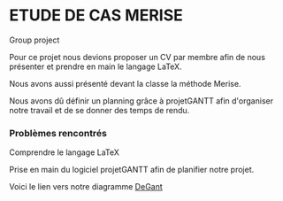   # ETUDE DE CAS MERISE
Group project

Pour ce projet nous devions proposer un CV par membre afin de nous présenter et prendre en main le langage LaTeX.

Nous avons aussi présenté devant la classe la méthode Merise.

Nous avons dû définir un planning grâce à projetGANTT afin d'organiser notre travail et de se donner des temps de rendu.


### Problèmes rencontrés 
Comprendre le langage LaTeX

Prise en main du logiciel projetGANTT afin de planifier notre projet.

Voici le lien vers notre diagramme [DeGant](https://docs.google.com/spreadsheets/d/1ncsDVByQT5a3kfeUI8ySdPnx8V6PSk_eG1TcZOvNeEM/edit#gid=0)

